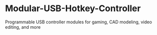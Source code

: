 # Modular-USB-Hotkey-Controller
Programmable USB controller modules for gaming, CAD modeling, video editing, and more
